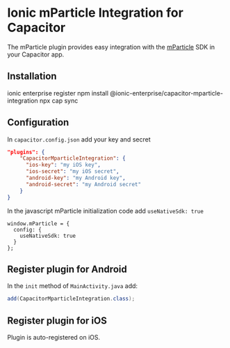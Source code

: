 # Ionic mParticle Integration for Capacitor

The mParticle plugin provides easy integration with the [mParticle](https://www.mparticle.com/) SDK in your Capacitor app.

## Installation

<command-line>
<command-prompt>ionic enterprise register</command-prompt>
<command-prompt>npm install @ionic-enterprise/capacitor-mparticle-integration</command-prompt>
<command-prompt>npx cap sync</command-prompt>
</command-line>

## Configuration

In `capacitor.config.json` add your key and secret

```json
"plugins": {
    "CapacitorMparticleIntegration": {
      "ios-key": "my iOS key",
      "ios-secret": "my iOS secret",
      "android-key": "my Android key",
      "android-secret": "my Android secret"
    }
}
```

In the javascript mParticle initialization code add `useNativeSdk: true`

```
window.mParticle = {
  config: {
    useNativeSdk: true
  }
};
```

## Register plugin for Android

In the `init` method of `MainActivity.java` add:
```java
add(CapacitorMparticleIntegration.class);
```

## Register plugin for iOS

Plugin is auto-registered on iOS.